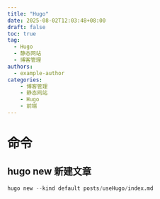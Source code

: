 ```yaml
---
title: "Hugo"
date: 2025-08-02T12:03:48+08:00
draft: false
toc: true
tag:
  - Hugo
  - 静态网站
  - 博客管理 
authors:
  - example-author
categories:
    - 博客管理
    - 静态网站
    - Hugo
    - 前端
---
```


# 命令

## hugo new 新建文章
```python
hugo new --kind default posts/useHugo/index.md
```